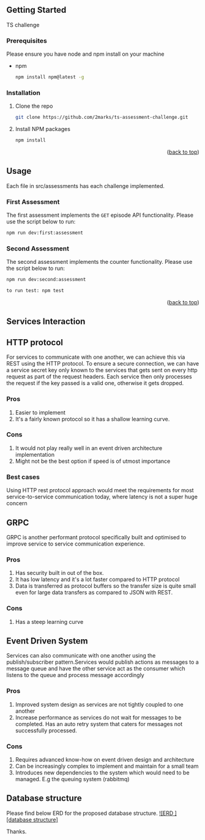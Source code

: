 <!-- GETTING STARTED -->
## Getting Started

TS challenge

### Prerequisites

Please ensure you have node and npm install on your machine
* npm
  ```sh
  npm install npm@latest -g
  ```

### Installation
1. Clone the repo
   ```sh
   git clone https://github.com/2marks/ts-assessment-challenge.git
   ```
2. Install NPM packages
   ```sh
   npm install
   ```
<p align="right">(<a href="#readme-top">back to top</a>)</p>



<!-- USAGE -->
## Usage

Each file in src/assessments has each challenge implemented.

### First Assessment
The first assessment implements the `GET` episode API functionality. Please use the script below to run:
```sh
npm run dev:first:assessment
```

### Second Assessment
The second assessment implements the counter functionality. Please use the script below to run:
```sh
npm run dev:second:assessment
```
```sh
to run test: npm test
```

<p align="right">(<a href="#readme-top">back to top</a>)</p>


<!-- Services Interaction -->
## Services Interaction

## HTTP protocol
For services to communicate with one another, we can achieve this via REST using the HTTP protocol. 
To ensure a secure connection, we can have a service secret key only known to the services that gets sent on every http request as part of the request headers. Each service then only processes the request if the key passed is a valid one, otherwise it gets dropped.

### Pros
1. Easier to implement
2. It's a fairly known protocol so it has a shallow learning curve.

### Cons
1. It would not play really well in an event driven architecture implementation
2. Might not be the best option if speed is of utmost importance

### Best cases
Using HTTP rest protocol approach would meet the requirements for most service-to-service communication today, where latency is not a super huge concern

## GRPC
GRPC is another performant protocol specifically built and optimised to improve service to service communication experience.

### Pros
1. Has security built in out of the box.
2. It has low latency and it's a lot faster compared to HTTP protocol
3. Data is transferred as protocol buffers so the transfer size is quite small even for large data transfers as compared to JSON with REST.

### Cons
1. Has a steep learning curve


## Event Driven System
Services can also communicate with one another using the publish/subscriber pattern.Services would publish actions as messages to a message queue and have the other service act as the consumer which listens to the queue and process message accordingly

### Pros
1. Improved system design as services are not tightly coupled to one another
2. Increase performance as services do not wait for messages to be completed.
Has an auto retry system that caters for messages not successfully processed.

### Cons
1. Requires advanced know-how on event driven design and architecture
2. Can be increasingly complex to implement and maintain for a small team
3. Introduces new dependencies to the system which would need to be managed. E.g the queuing system (rabbitmq)


<!-- Database structure -->
## Database structure
Please find below ERD for the proposed database structure.
[![ERD ][database structure]](https://drive.google.com/file/d/1CYkyo0n_PBjJ8Hy5MSaDR8Gg5N2nuSLx/view?usp=share_link)

Thanks.
